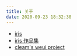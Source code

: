 ```yaml
---
title: 关于
date: 2020-09-23 18:32:30
---
```


- [iris](/website/iris/about_me.html)
- [iris 作品集](/website/iris/album.html)
- [cleam's weui project](/website/cleam/weui_pro/index.html)
